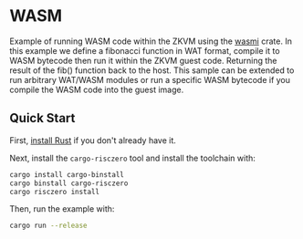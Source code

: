 # WASM

Example of running WASM code within the ZKVM using the [wasmi](https://crates.io/crates/wasmi) crate. In this example we define a fibonacci function in WAT format, compile it to WASM bytecode then run it within the ZKVM guest code. Returning the result of the fib() function back to the host. This sample can be extended to run arbitrary WAT/WASM modules or run a specific WASM bytecode if you compile the WASM code into the guest image.

## Quick Start

First, [install Rust] if you don't already have it.

Next, install the `cargo-risczero` tool and install the toolchain with:
```bash
cargo install cargo-binstall
cargo binstall cargo-risczero
cargo risczero install
```

Then, run the example with:
```bash
cargo run --release
```

[install Rust]: https://doc.rust-lang.org/cargo/getting-started/installation.html
